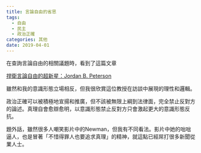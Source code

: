 ```yaml
---
title: 言論自由的省思
tags:
  - 自由
  - 民主
  - 政治正確
categories: 其他
date: 2019-04-01
---
```

在查詢言論自由的相關議題時，看到了這篇文章

[捍衛言論自由的超新星：Jordan B. Peterson](https://medium.com/@Philodora/%E6%8D%8D%E8%A1%9B%E8%A8%80%E8%AB%96%E8%87%AA%E7%94%B1%E7%9A%84%E8%B6%85%E6%96%B0%E6%98%9F-jordan-b-peterson-8f341eb20b2d)

雖然和我的意識形態立場相反，但我很欣賞這位教授在訪談中展現的理性和邏輯。

政治正確可以被積極地宣揚和推廣，但不該被無限上綱到法律面，完全禁止反對方的論述。真理自會愈辯愈明，以意識形態禁止反對方只會激起更大的意識形態反抗。

題外話，雖然很多人嘲笑影片中的Newman，但我有不同看法。影片中她的咄咄逼人，也是冒著「不惜得罪人也要追求真理」的精神，就這點已經屌打很多新聞從業人士。